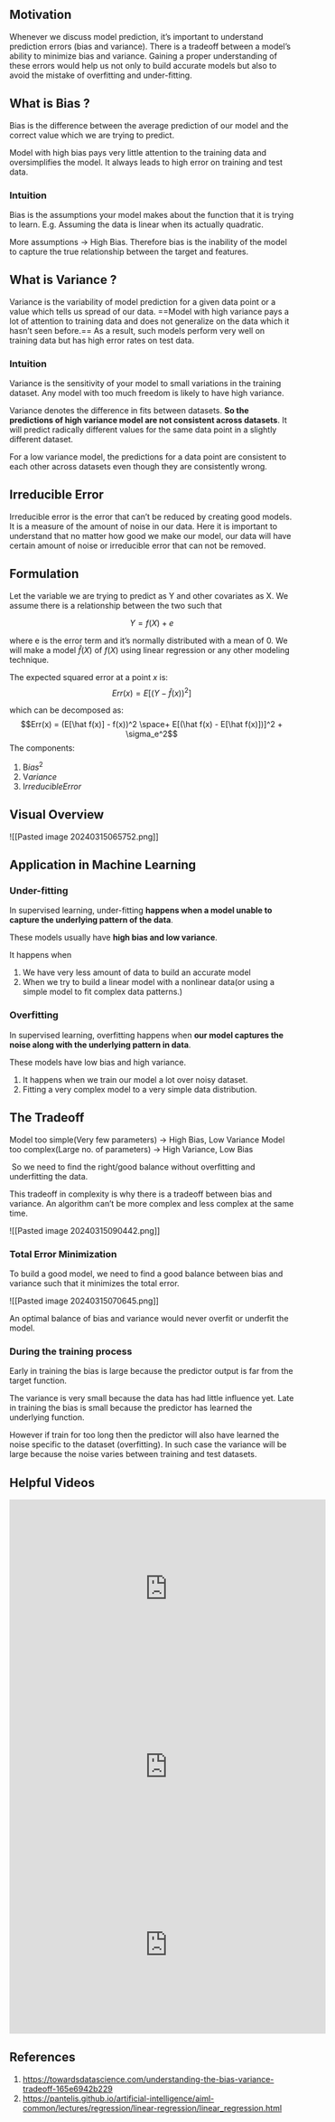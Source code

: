 ## Motivation
Whenever we discuss model prediction, it’s important to understand prediction errors (bias and variance). There is a tradeoff between a model’s ability to minimize bias and variance. Gaining a proper understanding of these errors would help us not only to build accurate models but also to avoid the mistake of overfitting and under-fitting.

## What is Bias ?
Bias is the difference between the average prediction of our model and the correct value which we are trying to predict. 

Model with high bias pays very little attention to the training data and oversimplifies the model. It always leads to high error on training and test data.

### Intuition
Bias is the assumptions your model makes about the function that it is trying to learn. E.g. Assuming the data is linear when its actually quadratic. 

More assumptions → High Bias. Therefore bias is the inability of the model to capture the true relationship between the target and features.

## What is Variance ?
Variance is the variability of model prediction for a given data point or a value which tells us spread of our data. ==Model with high variance pays a lot of attention to training data and does not generalize on the data which it hasn’t seen before.== As a result, such models perform very well on training data but has high error rates on test data.

### Intuition
 Variance is the sensitivity of your model to small variations in the training dataset. Any model with too much freedom is likely to have high variance.

Variance denotes the difference in fits between datasets. **So the predictions of high variance model are not consistent across datasets**. It will predict radically different values for the same data point in a slightly different dataset.

For a low variance model, the predictions for a data point are consistent to each other across datasets even though they are consistently wrong. 
## Irreducible Error
Irreducible error is the error that can’t be reduced by creating good models. It is a measure of the amount of noise in our data. Here it is important to understand that no matter how good we make our model, our data will have certain amount of noise or irreducible error that can not be removed.

## Formulation
Let the variable we are trying to predict as Y and other covariates as X. We assume there is a relationship between the two such that

$$
Y = f(X) + e
$$

where e is the error term and it’s normally distributed with a mean of 0. We will make a model $\hat f(X)$  of $f(X)$ using linear regression or any other modeling technique.

The expected squared error at a point $x$ is:
$$Err(x) = E[(Y- \hat f(x))^2]$$

which can be decomposed as:
$$Err(x) = (E[\hat f(x)] - f(x))^2 \space+ E[(\hat f(x) - E[\hat f(x)])]^2 + \sigma_e^2$$
The components:
1. $\mathrm Bias^2$
2. $\mathrm Variance$
3.  $\mathrm Irreducible Error$

## Visual Overview

![[Pasted image 20240315065752.png]]
## Application in Machine Learning

### Under-fitting
In supervised learning, under-fitting **happens when a model unable to capture the underlying pattern of the data**. 

These models usually have **high bias and low variance**. 

It happens when 

1. We have very less amount of data to build an accurate model 
2. When we try to build a linear model with a nonlinear data(or using a simple model to fit complex data patterns.)

### Overfitting
In supervised learning, overfitting happens when **our model captures the noise along with the underlying pattern in data**.

These models have low bias and high variance.

1. It happens when we train our model a lot over noisy dataset. 
2. Fitting a very complex model to a very simple data distribution.

## The Tradeoff
Model too simple(Very few parameters) $\rightarrow$ High Bias, Low Variance
Model too complex(Large no. of parameters) $\rightarrow$ High Variance, Low Bias

 So we need to find the right/good balance without overfitting and underfitting the data.

This tradeoff in complexity is why there is a tradeoff between bias and variance. An algorithm can’t be more complex and less complex at the same time.

![[Pasted image 20240315090442.png]]


### Total Error Minimization
To build a good model, we need to find a good balance between bias and variance such that it minimizes the total error.

![[Pasted image 20240315070645.png]]

An optimal balance of bias and variance would never overfit or underfit the model.

### During the training process
Early in training the bias is large because the predictor output is far from the target function. 

The variance is very small because the data has had little influence yet. Late in training the bias is small because the predictor has learned the underlying function. 

However if train for too long then the predictor will also have learned the noise specific to the dataset (overfitting). In such case the variance will be large because the noise varies between training and test datasets.

## Helpful Videos
<iframe width="560" height="315" src="https://www.youtube.com/embed/a6YH6EbM9xA?si=lvOzjuMaRyo3UjCA" title="YouTube video player" frameborder="0" allow="accelerometer; autoplay; clipboard-write; encrypted-media; gyroscope; picture-in-picture; web-share" referrerpolicy="strict-origin-when-cross-origin" allowfullscreen></iframe>

<iframe width="560" height="315" src="https://www.youtube.com/embed/EuBBz3bI-aA?si=AvjPJsywPK7kJPkm" title="YouTube video player" frameborder="0" allow="accelerometer; autoplay; clipboard-write; encrypted-media; gyroscope; picture-in-picture; web-share" referrerpolicy="strict-origin-when-cross-origin" allowfullscreen></iframe>
<iframe width="560" height="315" src="https://www.youtube.com/embed/YIPsfEtJppE?si=zzseAtU6ECcngD85" title="YouTube video player" frameborder="0" allow="accelerometer; autoplay; clipboard-write; encrypted-media; gyroscope; picture-in-picture; web-share" referrerpolicy="strict-origin-when-cross-origin" allowfullscreen></iframe>



## References
1. https://towardsdatascience.com/understanding-the-bias-variance-tradeoff-165e6942b229
2. https://pantelis.github.io/artificial-intelligence/aiml-common/lectures/regression/linear-regression/linear_regression.html

